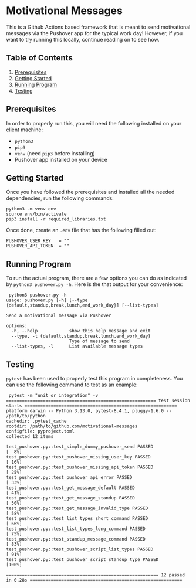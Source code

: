 # Motivational Messages
This is a Github Actions based framework that is meant to send motivational messages via the Pushover app for the typical work day! However, if you want to try running this locally, continue reading on to see how.

## Table of Contents
1. [Prerequisites](#Prerequisites)
2. [Getting Started](#Getting-Started)
3. [Running Program](#Running-Program)
4. [Testing](#Testing)

## Prerequisites
In order to properly run this, you will need the following installed on your client machine:

- `python3`
- `pip3`
- `venv` (need `pip3` before installing)
- Pushover app installed on your device

## Getting Started
Once you have followed the prerequisites and installed all the needed dependencies, run the following commands:

```
python3 -m venv env
source env/bin/activate
pip3 install -r required_libraries.txt
```

Once done, create an `.env` file that has the following filled out:

```
PUSHOVER_USER_KEY   = ""
PUSHOVER_API_TOKEN  = ""
```

## Running Program
To run the actual program, there are a few options you can do as indicated by `python3 pushover.py -h`. Here is the that output for your convenience:

```
 python3 pushover.py -h
usage: pushover.py [-h] [--type {default,standup,break,lunch,end_work_day}] [--list-types]

Send a motivational message via Pushover

options:
  -h, --help            show this help message and exit
  --type, -t {default,standup,break,lunch,end_work_day}
                        Type of message to send
  --list-types, -l      List available message types
```

## Testing
`pytest` has been used to properly test this program in completeness. You can use the following command to test as an example:

```
 pytest -m "unit or integration" -v
========================================================= test session starts ==========================================================
platform darwin -- Python 3.13.0, pytest-8.4.1, pluggy-1.6.0 -- /path/to/python
cachedir: .pytest_cache
rootdir: /path/to/github.com/motivational-messages
configfile: pyproject.toml
collected 12 items                                                                                                                      

test_pushover.py::test_simple_dummy_pushover_send PASSED                                                                         [  8%]
test_pushover.py::test_pushover_missing_user_key PASSED                                                                          [ 16%]
test_pushover.py::test_pushover_missing_api_token PASSED                                                                         [ 25%]
test_pushover.py::test_pushover_api_error PASSED                                                                                 [ 33%]
test_pushover.py::test_get_message_default PASSED                                                                                [ 41%]
test_pushover.py::test_get_message_standup PASSED                                                                                [ 50%]
test_pushover.py::test_get_message_invalid_type PASSED                                                                           [ 58%]
test_pushover.py::test_list_types_short_command PASSED                                                                           [ 66%]
test_pushover.py::test_list_types_long_command PASSED                                                                            [ 75%]
test_pushover.py::test_standup_message_command PASSED                                                                            [ 83%]
test_pushover.py::test_pushover_script_list_types PASSED                                                                         [ 91%]
test_pushover.py::test_pushover_script_standup_type PASSED                                                                       [100%]

========================================================== 12 passed in 0.28s ==========================================================
```
